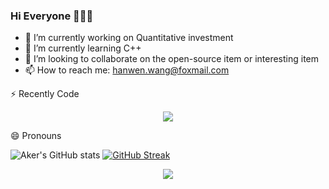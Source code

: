 ### Hi Everyone 👋👋👋
- 🔭 I’m currently working on Quantitative investment 
- 🌱 I’m currently learning C++
- 👯 I’m looking to collaborate on the open-source item or interesting item
- 📫 How to reach me: hanwen.wang@foxmail.com

<!--
**aker-pc/aker-pc** is a ✨ _special_ ✨ repository because its `README.md` (this file) appears on your GitHub profile.

Here are some ideas to get you started:

- 🔭 I’m currently working on ...
- 🌱 I’m currently learning ...
- 👯 I’m looking to collaborate on ...
- 🤔 I’m looking for help with ...
- 💬 Ask me about ...
- 📫 How to reach me: ...
- 😄 Pronouns: ...
- ⚡ Fun fact: ...
-->
⚡ Recently Code
<!-- 贪吃蛇代码贡献图 -->
<div align="center"><img src="https://cdn.jsdelivr.net/gh/aker/aker/contribution-snake/github-contribution-grid-snake.svg" /></div>

😄 Pronouns

![Aker's GitHub stats](https://github-readme-stats.vercel.app/api?username=aker-pc&show_icons=true&theme=tokyonight)
[![GitHub Streak](https://streak-stats.demolab.com/?user=aker-pc&theme=dark)](https://git.io/streak-stats)
<div align="center"> <img src="https://visitor-badge.glitch.me/badge?page_id=aker-pc" /> </div>
